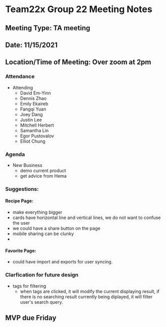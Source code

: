 # Team22x Group 22 Meeting Notes

## Meeting Type: TA meeting

## Date: 11/15/2021

## Location/Time of Meeting: Over zoom at 2pm

### Attendance

- Attending
  - David Em-Yinn
  - Dennis Zhao
  - Emily Ekaireb
  - Fangqi Yuan
  - Joey Dang
  - Justin Lee
  - Mitchell Herbert
  - Samantha Lin
  - Egor Pustovalov
  - Elliot Chung

### Agenda

- New Business
  - demo current product
  - get advice from Hema

### Suggestions:

#### Recipe Page:

- make everything bigger
- cards have horizontal line and vertical lines, we do not want to confuse the user
- we could have a share button on the page
- mobile sharing can be clunky
-

#### Favorite Page:

- could have import and exports for user syncing.

### Clarfication for future design

- tags for filtering
  - when tags are clicked, it will modify the current displaying result, if there is no searching result currently being diplayed, it will filter user's search query.

## MVP due Friday
